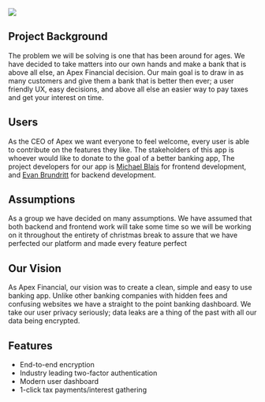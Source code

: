 <img src="https://i.imgur.com/2wD3VJA.jpg"/>


## Project Background
The problem we will be solving is one that has been around for ages. We have decided to take matters into our own hands and make a bank that is above all else, an Apex Financial decision. Our main goal is to draw in as many customers and give them a bank that is better then ever; a user friendly UX, easy decisions, and above all else an easier way to pay taxes and get your interest on time.

## Users
As the CEO of Apex we want everyone to feel welcome, every user is able to contribute on the features they like.
The stakeholders of this app is whoever would like to donate to the goal of a better banking app, The project developers for our app is [Michael Blais](https://github.com/MBlais13) for frontend development, and [Evan Brundritt](https://github.com/JustEvanB) for backend development.

## Assumptions
As a group we have decided on many assumptions. We have assumed that both backend and frontend work will take some time so we will be working on it throughout the entirety of christmas break to assure that we have perfected our platform and made every feature perfect


## Our Vision
As Apex Financial, our vision was to create a clean, simple and easy to use banking app. Unlike other banking companies with hidden fees and confusing websites we have a straight to the point banking dashboard. We take our user privacy seriously; data leaks are a thing of the past with all our data being encrypted.

## Features
* End-to-end encryption
* Industry leading two-factor authentication
* Modern user dashboard
* 1-click tax payments/interest gathering